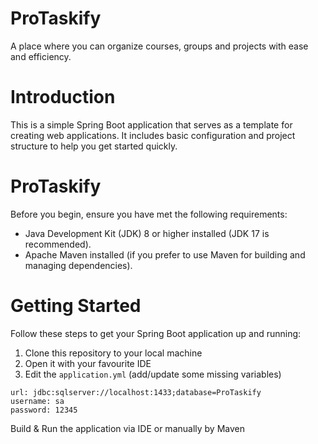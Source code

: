 # ProTaskify
A place where you can organize courses, groups and projects with ease and efficiency.

# Introduction
This is a simple Spring Boot application that serves as a template for creating web applications. It includes basic configuration and project structure to help you get started quickly.

# ProTaskify
Before you begin, ensure you have met the following requirements:
* Java Development Kit (JDK) 8 or higher installed (JDK 17 is recommended).
* Apache Maven installed (if you prefer to use Maven for building and managing dependencies).

# Getting Started
Follow these steps to get your Spring Boot application up and running:
1. Clone this repository to your local machine
2. Open it with your favourite IDE
3. Edit the `application.yml` (add/update some missing variables)

```
url: jdbc:sqlserver://localhost:1433;database=ProTaskify
username: sa
password: 12345
```

Build & Run the application via IDE or manually by Maven